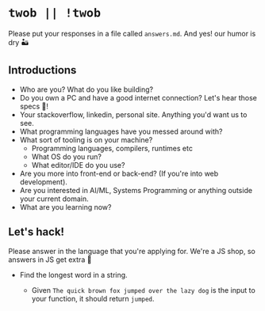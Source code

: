 # `twob || !twob`

Please put your responses in a file
called `answers.md`. And yes! our humor is dry 🏜

## Introductions

- Who are you? What do you like building?
- Do you own a PC and have a good internet
 connection? Let's hear those specs 💪!
- Your stackoverflow, linkedin, personal site.
Anything you'd want us to see.
- What programming languages have you messed around with?
- What sort of tooling is on your machine?
  - Programming languages, compilers, runtimes etc
  - What OS do you run?
  - What editor/IDE do you use?
- Are you more into front-end or back-end? (If you're
into web development).
- Are you interested in AI/ML, Systems Programming
or anything outside your current domain.
- What are you learning now?

## Let's hack!

Please answer in the language that you're
applying for. We're a JS shop, so answers in JS
get extra 🍪

- Find the longest word in a string.
  - Given `The quick brown fox jumped over the lazy dog` is the input to your function, it should return `jumped`.


   <!DOCTYPE html>
<html lang="en">
<head>
    <meta charset="UTF-8" />
    <meta http-equiv="X-UA-Compatible" content="IE=edge" />
    <meta name="viewport" content="width=device-width, initial-scale=1.0" />
    <title>Document</title>
</head>
<body>
    <script>
      function findLongestWord(string) {
  const words = string.split(' ');
  let longestWord = '';

  words.forEach((word) => {
    if (word.length > longestWord.length) {
      longestWord = word;
    }
  });

  return longestWord;
}

// Example usage
const inputString = 'The quick brown fox jumped over the lazy dog';
const longestWord = findLongestWord(inputString);
console.log('Longest word:', longestWord);

    </script>

</body>
</html>



- Repeat a string `n` times.
  - If `abc` and `3` are the arguments to your function, it shoudl return `abcabcabc`

<!DOCTYPE html>
<html lang="en">
<head>
    <meta charset="UTF-8">
    <meta http-equiv="X-UA-Compatible" content="IE=edge">
    <meta name="viewport" content="width=device-width, initial-scale=1.0">
    <title>Document</title>
</head>
<body>
    <script>
        const stringToRepeat = 'abc';
const repeatCount = 3;
const repeatedString = stringToRepeat.repeat(repeatCount);

console.log(repeatedString);

    </script>
</body>
</html>




- Remove duplicates in an array
  - If `[1, 20, 3, 1, 3, 3]` is the input to your
  function, it should return `[1, 20, 3]`

<!DOCTYPE html>
<html lang="en">
<head>
    <meta charset="UTF-8">
    <meta http-equiv="X-UA-Compatible" content="IE=edge">
    <meta name="viewport" content="width=device-width, initial-scale=1.0">
    <title>Document</title>
</head>
<body>
    <script>
        const array = [1, 20, 3, 1, 3, 3];
const uniqueArray = [...new Set(array)];

console.log(uniqueArray);

    </script>
</body>
</html>



- Remove falsy values
  - If `[42, "everything", "", 2, false, "everything"]` is the input to your function, it should return `[42, "everything", 2, "everything"]`

<!DOCTYPE html>
<html lang="en">
<head>
    <meta charset="UTF-8">
    <meta http-equiv="X-UA-Compatible" content="IE=edge">
    <meta name="viewport" content="width=device-width, initial-scale=1.0">
    <title>Document</title>
</head>
<body>
    <script>
        const array = [42, "everything", "", 2, false, "everything"];

const filteredArray = array.filter(Boolean);

console.log(filteredArray);

    </script>
</body>
</html>


- Truncate a string
  - If `'Absolute victory'` and `3` are the inputs to
  your function, it should return `Abs...`

<!DOCTYPE html>
<html lang="en">
<head>
    <meta charset="UTF-8">
    <meta http-equiv="X-UA-Compatible" content="IE=edge">
    <meta name="viewport" content="width=device-width, initial-scale=1.0">
    <title>Document</title>
</head>
<body>
    <script>
        const truncateString = (str, maxLength) => {
  if (str.length > maxLength) {
    return str.slice(0, maxLength) + '...';
  }
  return str;
};

const originalString = 'Absolute victory';
const truncatedString = truncateString(originalString, 3);

console.log(truncatedString);

    </script>
</body>
</html>


## Notes

- We look for style and patterns when reviewing submissions.
- Please __do not__ lift answers from somewhere and
send it to us verbatim.
- Do show off your git kung-fu. Multiple commits? Branch naming?
- If you can't answer everything, thats ok too! Go ahead and raise that PR anyway.

> __வாழ்த்துகள்!__ 🙏

